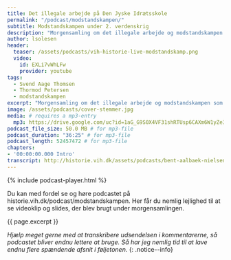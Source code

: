 ```yaml
---
title: Det illegale arbejde på Den Jyske Idrætsskole
permalink: "/podcast/modstandskampen/"
subtitle: Modstandskampen under 2. verdenskrig
description: "Morgensamling om det illegale arbejde og modstandskampen som den udspillede sig fra Den Jyske Idrætsskole under anden verdenskrig."
author: lsolesen
header:
  teaser: /assets/podcasts/vih-historie-live-modstandskamp.png
  video:
    id: EXLi7vWhLFw
    provider: youtube
tags:
  - Svend Aage Thomsen
  - Thormod Petersen
  - modstandskampen
excerpt: "Morgensamling om det illegale arbejde og modstandskampen som den udspillede sig fra Den Jyske Idrætsskole under anden verdenskrig."
image: /assets/podcasts/cover-stemmer.jpg
media: # requires a mp3-entry
  mp3: https://drive.google.com/uc?id=1aG_G9S0X4VF31shRTUsp6CAXm6W1yZe3
podcast_file_size: 50.0 MB # for mp3-file
podcast_duration: "36:25" # for mp3-file
podcast_length: 52457472 # for mp3-file
chapters:
- '00:00:00.000 Intro'
transcript: http://historie.vih.dk/assets/podcasts/bent-aalbaek-nielsen-rask-nielsen.txt
---
```


{% include podcast-player.html %}

Du kan med fordel se og høre podcastet på historie.vih.dk/podcast/modstandskampen. Her får du nemlig lejlighed til at se videoklip og slides, der blev brugt under morgensamlingen. 

{{ page.excerpt }}

_Hjælp meget gerne med at transkribere udsendelsen i kommentarerne, så podcastet bliver endnu lettere at bruge. Så har jeg nemlig tid til at lave endnu flere spændende afsnit i føljetonen._
{: .notice--info}
